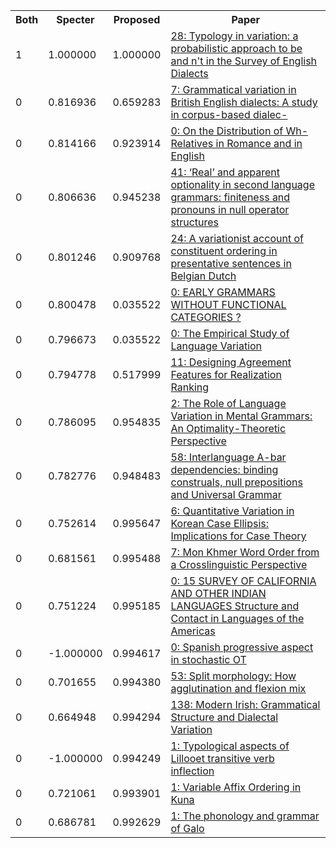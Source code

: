 <html><table><tr>
<th>Both</th>
<th>Specter</th>
<th>Proposed</th>
<th>Paper</th>
</tr>
<tr>
<td>1</td>
<td>1.000000</td>
<td>1.000000</td>
<td><a href="https://www.semanticscholar.org/paper/afefa794b55afdb14ecdc4fa0ba63328040e2636">28: Typology in variation: a probabilistic approach to be and n't in the Survey of English Dialects</a></td>
</tr>
<tr>
<td>0</td>
<td>0.816936</td>
<td>0.659283</td>
<td><a href="https://www.semanticscholar.org/paper/9c246ed4dd72a5391643f037a0f969ea2ac51441">7: Grammatical variation in British English dialects: A study in corpus-based dialec-</a></td>
</tr>
<tr>
<td>0</td>
<td>0.814166</td>
<td>0.923914</td>
<td><a href="https://www.semanticscholar.org/paper/86626e0d1be89621d9a4622abc1d5cea59d0e43e">0: On the Distribution of Wh-Relatives in Romance and in English</a></td>
</tr>
<tr>
<td>0</td>
<td>0.806636</td>
<td>0.945238</td>
<td><a href="https://www.semanticscholar.org/paper/8abbfbedf8875efe0ec2a77c90bba12b2ca70406">41: ‘Real’ and apparent optionality in second language grammars: finiteness and pronouns in null operator structures</a></td>
</tr>
<tr>
<td>0</td>
<td>0.801246</td>
<td>0.909768</td>
<td><a href="https://www.semanticscholar.org/paper/7c6cd0c69d3c425fe26c24b76d1a673e3e9b03c5">24: A variationist account of constituent ordering in presentative sentences in Belgian Dutch</a></td>
</tr>
<tr>
<td>0</td>
<td>0.800478</td>
<td>0.035522</td>
<td><a href="https://www.semanticscholar.org/paper/25f76d7d6bdcf3cbe9ead72e98985e3d82bb2bb1">0: EARLY GRAMMARS WITHOUT FUNCTIONAL CATEGORIES ?</a></td>
</tr>
<tr>
<td>0</td>
<td>0.796673</td>
<td>0.035522</td>
<td><a href="https://www.semanticscholar.org/paper/4737f02f6a9ffc7db0b05a0b3c7b1b51d0445914">0: The Empirical Study of Language Variation</a></td>
</tr>
<tr>
<td>0</td>
<td>0.794778</td>
<td>0.517999</td>
<td><a href="https://www.semanticscholar.org/paper/c065689308608d5496a9cdaaf09c454b5ffefb54">11: Designing Agreement Features for Realization Ranking</a></td>
</tr>
<tr>
<td>0</td>
<td>0.786095</td>
<td>0.954835</td>
<td><a href="https://www.semanticscholar.org/paper/659e888ccf975560fee8568f765183fb9ec58148">2: The Role of Language Variation in Mental Grammars: An Optimality-Theoretic Perspective</a></td>
</tr>
<tr>
<td>0</td>
<td>0.782776</td>
<td>0.948483</td>
<td><a href="https://www.semanticscholar.org/paper/e047c8d8b71b39ea5390cfe3ea3da31571deb0da">58: Interlanguage A-bar dependencies: binding construals, null prepositions and Universal Grammar</a></td>
</tr>
<tr>
<td>0</td>
<td>0.752614</td>
<td>0.995647</td>
<td><a href="https://www.semanticscholar.org/paper/d6f8dfb0ce77d6ec5bf89de7b5bda9375e67aa7c">6: Quantitative Variation in Korean Case Ellipsis: Implications for Case Theory</a></td>
</tr>
<tr>
<td>0</td>
<td>0.681561</td>
<td>0.995488</td>
<td><a href="https://www.semanticscholar.org/paper/00793e51f30bac0c060d7632bb5a8498aa18f266">7: Mon Khmer Word Order from a Crosslinguistic Perspective</a></td>
</tr>
<tr>
<td>0</td>
<td>0.751224</td>
<td>0.995185</td>
<td><a href="https://www.semanticscholar.org/paper/0a5fa724c6f97341b544123f0c9576fc1ea72cf9">0: 15 SURVEY OF CALIFORNIA AND OTHER INDIAN LANGUAGES Structure and Contact in Languages of the Americas</a></td>
</tr>
<tr>
<td>0</td>
<td>-1.000000</td>
<td>0.994617</td>
<td><a href="https://www.semanticscholar.org/paper/78ab4f67381131ec8bc9906e5d50f3f31bde9b05">0: Spanish progressive aspect in stochastic OT</a></td>
</tr>
<tr>
<td>0</td>
<td>0.701655</td>
<td>0.994380</td>
<td><a href="https://www.semanticscholar.org/paper/fb37dd7a7da30ca761fb64e9d8c68f9adfe0a1f7">53: Split morphology: How agglutination and flexion mix</a></td>
</tr>
<tr>
<td>0</td>
<td>0.664948</td>
<td>0.994294</td>
<td><a href="https://www.semanticscholar.org/paper/11fc8ce5eb4cd2896cf599ef1f5e2c9866a7b5b8">138: Modern Irish: Grammatical Structure and Dialectal Variation</a></td>
</tr>
<tr>
<td>0</td>
<td>-1.000000</td>
<td>0.994249</td>
<td><a href="https://www.semanticscholar.org/paper/cd6ca49cbc1f95383ba033effd88c7e122677a43">1: Typological aspects of Lillooet transitive verb inflection</a></td>
</tr>
<tr>
<td>0</td>
<td>0.721061</td>
<td>0.993901</td>
<td><a href="https://www.semanticscholar.org/paper/68cf92bd8d46e026898fc656d90aa656786c2170">1: Variable Affix Ordering in Kuna</a></td>
</tr>
<tr>
<td>0</td>
<td>0.686781</td>
<td>0.992629</td>
<td><a href="https://www.semanticscholar.org/paper/06f93b35b37d627bbc4d5d48b6641a50783f1630">1: The phonology and grammar of Galo</a></td>
</tr>
</table></html>

